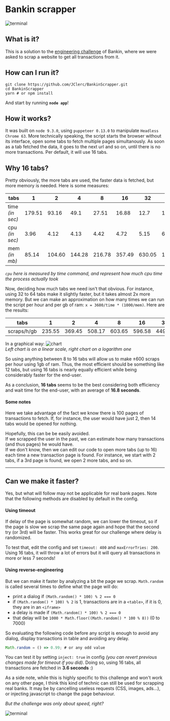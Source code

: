 # Bankin scrapper

![terminal](https://i.imgur.com/gcCUUUt.gif)

## What is it?

This is a solution to the [engineering challenge](/CHALLENGE.md) of Bankin, where we were asked to scrap a website to get all transactions from it.

## How can I run it?

```shell
git clone https://github.com/JClerc/BankinScrapper.git
cd BankinScrapper
yarn # or npm install
```

And start by running **`node app`**!

## How it works?

It was built on `node 9.3.0`, using `puppeteer 0.13.0` to manipulate `Headless Chrome 63`.
More technically speaking, the script starts the browser without its interface, open some tabs to fetch multiple pages simultanously.
As soon as a tab fetched the data, it goes to the next url and so on, until there is no more transactions.
Per default, it will use 16 tabs.

## Why 16 tabs?

Pretty obviously, the more tabs are used, the faster data is fetched, but more memory is needed.
Here is some measures:

| tabs            | 1      | 2      | 4      | 8      | 16     | 32     | 64      |
|-----------------|--------|--------|--------|--------|--------|--------|---------|
| time _(in sec)_ | 179.51 | 93.16  | 49.1   | 27.51  | 16.88  | 12.7   | 11.66   |
| cpu _(in sec)_  | 3.96   | 4.12   | 4.13   | 4.42   | 4.72   | 5.15   | 6.63    |
| mem _(in mb)_   | 85.14  | 104.60 | 144.28 | 216.78 | 357.49 | 630.05 | 1175.56 |

_`cpu` here is measured by time command, and represent how much cpu time the process actually took_

Now, deciding how much tabs we need isn't that obvious.
For instance, using 32 to 64 tabs make it slightly faster, but it takes almost 2x more memory.
But we can make an approximation on how many times we can run the script per hour and per gb of ram: `x = 3600/time * (1000/mem)`.
Here are the results:

| tabs            | 1      | 2      | 4      | 8      | 16     | 32     | 64      |
|-----------------|--------|--------|--------|--------|--------|--------|---------|
| scraps/h/gb     | 235.55 | 369.45 | 508.17 | 603.65 | 596.58 | 449.91 | 262.64  |

In a graphical way:
![chart](https://i.imgur.com/2FIyYHU.jpg)\
_Left chart is on a linear scale, right chart on a logarithm one_

So using anything between 8 to 16 tabs will allow us to make ±600 scraps per hour using 1gb of ram.
Thus, the most efficient should be something like 12 tabs, but using 16 tabs is nearly equally efficient while being considerably faster for the end-user.

As a conclusion, **16 tabs** seems to be the best considering both efficiency and wait time for the end-user, with an average of **16.8 seconds**.

#### Some notes

Here we take advantage of the fact we know there is 100 pages of transactions to fetch.
If, for instance, the user would have just 2, then 14 tabs would be opened for nothing.

Hopefully, this can be be easily avoided.\
If we scrapped the user in the past, we can estimate how many transactions (and thus pages) he would have.\
If we don't know, then we can edit our code to open more tabs (up to 16) each time a new transaction page is found.
For instance, we start with 2 tabs, if a 3rd page is found, we open 2 more tabs, and so on.

------

## Can we make it faster?

Yes, but what will follow may not be applicable for real bank pages. Note that the following methods are disabled by default in the config.

#### Using timeout

If delay of the page is somewhat random, we can lower the timeout, so if the page is slow we scrap the same page again and hope that the second try (or 3rd) will be faster.
This works great for our challenge where delay is randomized.

To test that, edit the config and set `timeout: 400` and `maxErrorTries: 200`.
Using 16 tabs, it will throw a lot of errors but it will query all transactions in more or less 7 seconds!

#### Using reverse-engineering

But we can make it faster by analyzing a bit the page we scrap. `Math.random` is called several times to define what the page will do:
- print a dialog if `(Math.random() * 100) % 2 === 0`
- if `(Math.random() * 100) % 2` is 1, transactions are in a `<table>`, if it is 0, they are in an `<iframe>`
- a delay is made if `(Math.random() * 100) % 2 === 0`
- that delay will be `1000 * Math.floor((Math.random() * 100 % 8))` (0 to 7000)

So evaluating the following code before any script is enough to avoid any dialog, display transactions in table and avoiding any delay.
```js
Math.random = () => 0.99; # or any odd value
```

You can test it by setting `inject: true` in config _(you can revert previous changes made for timeout if you did)_. Doing so, using 16 tabs, all transactions are fetched in **3.6 seconds** :)

As a side note, while this is highly specific to this challenge and won't work on any other page, I think this kind of technic can still be used for scrapping real banks.
It may be by cancelling useless requests (CSS, images, ads...), or injecting javascript to change the page behaviour.

_But the challenge was only about speed, right?_

![terminal](https://i.imgur.com/LAIsZLw.gif)
